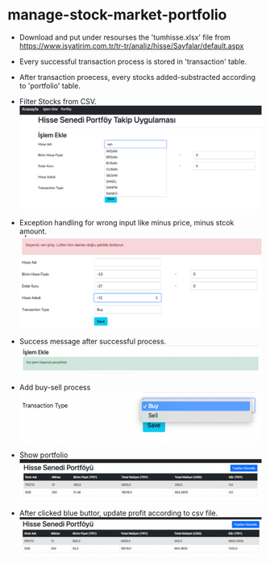 # manage-stock-market-portfolio
- Download and put under resourses the 'tumhisse.xlsx' file from https://www.isyatirim.com.tr/tr-tr/analiz/hisse/Sayfalar/default.aspx
- Every successful transaction process is stored in 'transaction' table.
- After transaction proecess, every stocks added-substracted according to 'portfolio' table.

- Filter Stocks from CSV.
![img_4.png](img_4.png)

- Exception handling for wrong input like minus price, minus stcok amount.
![img_5.png](img_5.png)

- Success message after successful process.
![img_9.png](img_9.png)

- Add buy-sell process
![img_6.png](img_6.png)

- Show portfolio
![img_7.png](img_7.png)

- After clicked blue buttor, update profit according to csv file.
![img_8.png](img_8.png)